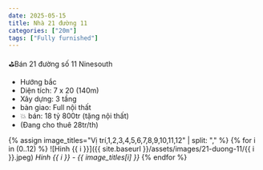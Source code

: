 ```yaml
---
date: 2025-05-15
title: Nhà 21 đường 11 
categories: ["20m"]
tags: ["Fully furnished"]
---
```


⛳️Bán 21 đường số 11 Ninesouth
- Hướng bắc
- Diện tích: 7 x 20 (140m)
- Xây dựng: 3 tầng
- bàn giao: Full nội thất
- 💥 bán: 18 tỷ 800tr (tặng nội thất)
- (Đang cho thuê 28tr/th)

{% assign image_titles="Vị trí,1,2,3,4,5,6,7,8,9,10,11,12" | split: "," %}
{% for i in (0..12) %}
![Hinh {{ i }}]({{ site.baseurl }}/assets/images/21-duong-11/{{ i }}.jpeg)
_Hinh {{ i }} - {{ image_titles[i] }}_
{% endfor %}
